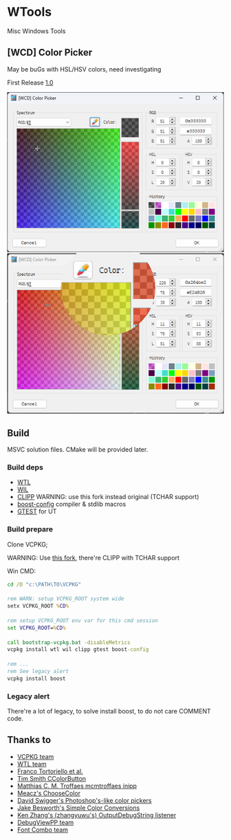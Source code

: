 # WTools
Misc Windows Tools

## [WCD] Color Picker
May be buGs with HSL/HSV colors, need investigating

First Release [1.0](https://github.com/wcdnail/wtools/releases/tag/WCPKR-1.0)

![WCPKRS1](wcd.color.picker/wcd.color.picker.png)
![WCPKRS2](wcd.color.picker/wcd.color.picker.mag.png)

## Build
MSVC solution files.
CMake will be provided later.

### Build deps
- [WTL](https://sourceforge.net/projects/wtl/)
- [WIL](https://github.com/microsoft/wil)
- [CLIPP](https://github.com/wcdnail/clipp) WARNING: use this fork instead original (TCHAR support)
- [boost-config](https://github.com/boostorg/config) compiler & stdlib macros
- [GTEST](https://github.com/google/googletest) for UT

### Build prepare
Clone VCPKG;

WARNING: Use [this fork](https://github.com/wcdnail/wcpkg.git), there're CLIPP with TCHAR support

Win CMD:
```cmd
cd /D "c:\PATH\TO\VCPKG"

rem WARN: setup VCPKG_ROOT system wide
setx VCPKG_ROOT %CD%

rem setup VCPKG_ROOT env var for this cmd session
set VCPKG_ROOT=%CD%

call bootstrap-vcpkg.bat -disableMetrics
vcpkg install wtl wil clipp gtest boost-config

rem ...
rem See legacy alert
vcpkg install boost
```

### Legacy alert
There're a lot of legacy, to solve install boost, to do not care COMMENT code.

## Thanks to
- [VCPKG team](https://github.com/microsoft/vcpkg)
- [WTL team](https://sourceforge.net/projects/wtl/)
- [Franco Tortoriello et al.](https://gitlab.com/ftortoriello)
- [Tim Smith CColorButton](https://www.codeproject.com/Articles/2430/Color-Picker-for-WTL-with-XP-themes)
- [Matthias C. M. Troffaes mcmtroffaes inipp](https://github.com/mcmtroffaes/inipp)
- [Meacz's ChooseColor](https://github.com/meacz/ChooseColor.git)
- [David Swigger's Photoshop's-like color pickers](https://www.codeproject.com/Articles/2577/Xguiplus-A-set-of-Photoshop-s-like-color-pickers)
- [Jake Besworth's Simple Color Conversions](https://github.com/jakebesworth/Simple-Color-Conversions/blob/master/color.c)
- [Ken Zhang's (zhangyuwu's) OutputDebugString listener](https://www.codeproject.com/Articles/23776/Mechanism-of-OutputDebugString)
- [DebugViewPP team](https://github.com/CobaltFusion/DebugViewPP)
- [Font Combo team](https://www.codeproject.com/Articles/2014/Font-Combo)
